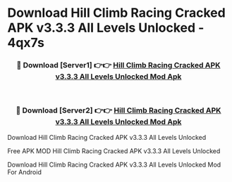 # Download Hill Climb Racing Cracked APK v3.3.3 All Levels Unlocked - 4qx7s



<div align="center">
<h3>🔴 Download [Server1] 👉👉 <a href="https://momento.my/?title=Hill_Climb_Racing_Cracked_APK_v3.3.3_All_Levels_Unlocked">Hill Climb Racing Cracked APK v3.3.3 All Levels Unlocked Mod Apk</a></h3><br>

<h3>🔴 Download [Server2] 👉👉 <a href="https://momento.my/?title=Hill_Climb_Racing_Cracked_APK_v3.3.3_All_Levels_Unlocked">Hill Climb Racing Cracked APK v3.3.3 All Levels Unlocked Mod Apk</a></h3>
</div>



Download Hill Climb Racing Cracked APK v3.3.3 All Levels Unlocked 

Free APK MOD Hill Climb Racing Cracked APK v3.3.3 All Levels Unlocked 

Download Hill Climb Racing Cracked APK v3.3.3 All Levels Unlocked Mod For Android
